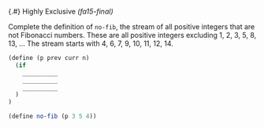 
{.#} Highly Exclusive *(fa15-final)*

Complete the definition of `no-fib`, the stream of all positive integers that are not Fibonacci numbers. These are all positive integers excluding 1, 2, 3, 5, 8, 13, ... The stream starts with 4, 6, 7, 9, 10, 11, 12, 14.

```scheme
(define (p prev curr n)
  (if
    __________
    __________
    __________
  )
)

(define no-fib (p 3 5 4))
```
